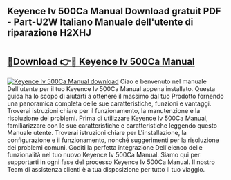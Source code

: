 ## Keyence Iv 500Ca Manual Download gratuit PDF - Part-U2W Italiano Manuale dell'utente di riparazione H2XHJ

# <h2><a href="http://dfgk95.blite.top/?on=Keyence+Iv+500Ca+Manual">🔗Download 👉🔴 Keyence Iv 500Ca Manual</a></h2>

[![Keyence Iv 500Ca Manual download](https://i.imgur.com/lujVjoI.png)](http://dfgk95.blite.top/?on=Keyence+Iv+500Ca+Manual)
Ciao e benvenuto nel manuale Dell'utente per il tuo Keyence Iv 500Ca Manual appena installato. Questa guida ha lo scopo di aiutarti a ottenere il massimo dal tuo Prodotto fornendo una panoramica completa delle sue caratteristiche, funzioni e vantaggi. Troverai istruzioni chiare per il funzionamento, la manutenzione e la risoluzione dei problemi. Prima di utilizzare Keyence Iv 500Ca Manual, familiarizzare con le sue caratteristiche e caratteristiche leggendo questo Manuale utente. Troverai istruzioni chiare per L'installazione, la configurazione e il funzionamento, nonché suggerimenti per la risoluzione dei problemi comuni. Goditi la perfetta integrazione Dell'elenco delle funzionalità nel tuo nuovo Keyence Iv 500Ca Manual. Siamo qui per supportarti in ogni fase del processo Keyence Iv 500Ca Manual. Il nostro Team di assistenza clienti è a tua disposizione per tutto il tuo viaggio.
